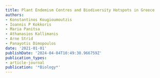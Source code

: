 ```yaml
---
title: Plant Endemism Centres and Biodiversity Hotspots in Greece
authors:
- Konstantinos Kougioumoutzis
- Ioannis P Kokkoris
- Maria Panitsa
- Athanasios Kallimanis
- Arne Strid
- Panayotis Dimopoulos
date: '2021-01-01'
publishDate: '2024-04-04T10:49:30.966759Z'
publication_types:
- article-journal
publication: '*Biology*'
---
```

